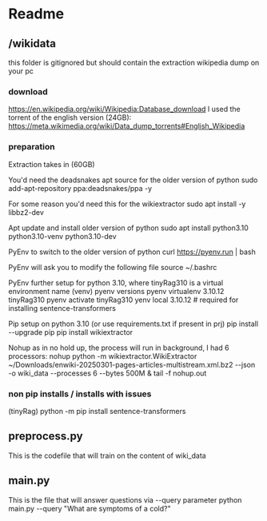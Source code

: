 # Readme



## /wikidata
this folder is gitignored but should contain the extraction wikipedia dump on your pc

### download
https://en.wikipedia.org/wiki/Wikipedia:Database_download
I used the torrent of the english version (24GB):
https://meta.wikimedia.org/wiki/Data_dump_torrents#English_Wikipedia

### preparation
Extraction takes in (60GB)

You'd need the deadsnakes apt source for the older version of python
    sudo add-apt-repository ppa:deadsnakes/ppa -y

For some reason you'd need this for the wikiextractor
    sudo apt install -y libbz2-dev

Apt update and install older version of python
     sudo apt install python3.10 python3.10-venv python3.10-dev

PyEnv to switch to the older version of python
    curl https://pyenv.run | bash

PyEnv will ask you to modify the following file
    source ~/.bashrc

PyEnv further setup for python 3.10, where tinyRag310 is a virtual environment name (venv)
    pyenv versions
    pyenv virtualenv 3.10.12 tinyRag310
    pyenv activate tinyRag310
    yenv local 3.10.12 # required for installing sentence-transformers 

Pip setup on python 3.10 (or use requirements.txt if present in prj)
    pip install --upgrade pip
    pip install wikiextractor

Nohup as in no hold up, the process will run in background, I had 6 processors:
    nohup python -m wikiextractor.WikiExtractor ~/Downloads/enwiki-20250301-pages-articles-multistream.xml.bz2 --json -o wiki_data --processes  6 --bytes 500M & tail -f nohup.out

### non pip installs / installs with issues
(tinyRag) python -m pip install sentence-transformers

## preprocess.py

This is the codefile that will train on the content of wiki_data

## main.py

This is the file that will answer questions via --query parameter
    python main.py --query "What are symptoms of a cold?"

